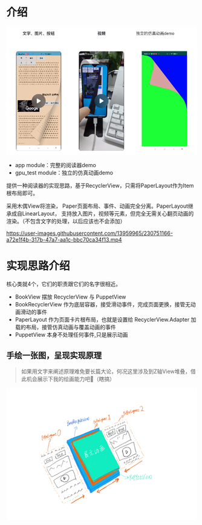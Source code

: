# 介绍

![simple_view](./images/demo_pic.png)

* app module：完整的阅读器demo
* gpu_test module：独立的仿真动画demo

提供一种阅读器的实现思路，基于RecyclerView，只需将PaperLayout作为Item根布局即可。

采用木偶View将渲染， Paper页面布局、事件、动画完全分离。PaperLayout继承成自LinearLayout，
支持放入图片，视频等元素，但完全无需关心翻页动画的渲染。（不包含文字的处理，以后应该也不会添加）

https://user-images.githubusercontent.com/13959965/230751166-a72e1f4b-317b-47a7-aa1c-bbc70ca34f13.mp4

# 实现思路介绍

核心类就4个，它们的职责跟它们的名字很相近。

* BookView 摆放 RecyclerView 与 PuppetView
* BookRecyclerView 作为底层容器，接受滑动事件，完成页面更换，接管无动画滑动的事件
* PaperLayout 作为页面卡片根布局，也就是设置给 RecyclerView.Adapter 加载的布局，接管仿真动画与覆盖动画的事件
* PuppetView 本身不处理任何事件,只是展示动画

## 手绘一张图，呈现实现原理

> 如果用文字来阐述原理难免要长篇大论，何况这里涉及到Z轴View堆叠，借此机会展示下我的绘画能力吧🐶（瞎搞）


![BookView](./images/Book_view_desc.jpg)
